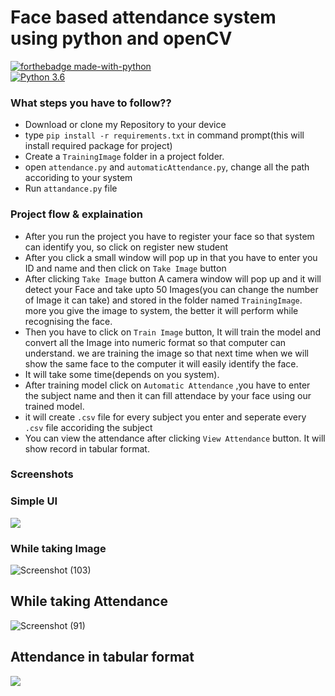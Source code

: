 
# Face based attendance system using python and openCV

[![forthebadge made-with-python](http://ForTheBadge.com/images/badges/made-with-python.svg)](https://www.python.org/)                 
[![Python 3.6](https://img.shields.io/badge/python-3.6-blue.svg)](https://www.python.org/downloads/release/python-360/) 

### What steps you have to follow??
- Download or clone my Repository to your device
- type `pip install -r requirements.txt` in command prompt(this will install required package for project)
- Create a `TrainingImage` folder in a project folder.
- open `attendance.py` and `automaticAttendance.py`, change all the path accoriding to your system
- Run `attandance.py` file

### Project flow & explaination
- After you run the project you have to register your face so that system can identify you, so click on register new student
- After you click a small window will pop up in that you have to enter you ID and name and then click on `Take Image` button
- After clicking `Take Image` button A camera window will pop up and it will detect your Face and take upto 50 Images(you can change the number of Image it can take) and stored in the folder named `TrainingImage`. more you give the image to system, the better it will perform while recognising the face.
- Then you have to click on `Train Image` button, It will train the model and convert all the Image into numeric format so that computer can understand. we are training the image so that next time when we will show the same face to the computer it will easily identify the face.
- It will take some time(depends on you system).
- After training model click on `Automatic Attendance` ,you have to enter the subject name and then it can fill attendace by your face using our trained model.
- it will create `.csv` file for every subject you enter and seperate every `.csv` file accoriding the subject
- You can view the attendance after clicking `View Attendance` button. It will show record in tabular format.

### Screenshots

### Simple UI
<img src='https://github.com/Patelrahul4884/Attendance-Management-system-using-face-recognition/blob/master/Project%20Snap/1.PNG'>

### While taking Image
![Screenshot (103)](https://user-images.githubusercontent.com/26384517/86820502-c7f44500-c0a6-11ea-9530-6317ec2059d9.png)

## While taking Attendance
![Screenshot (91)](https://user-images.githubusercontent.com/26384517/86821090-9465ea80-c0a7-11ea-9680-777923663d0c.png)

## Attendance in tabular format 
<img src='https://github.com/Patelrahul4884/Attendance-Management-system-using-face-recognition/blob/master/Project%20Snap/7.PNG'>



